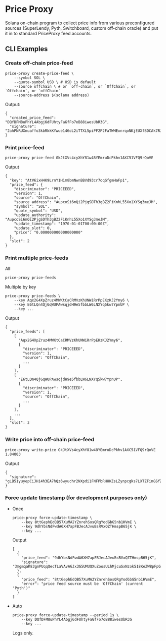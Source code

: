 # Price Proxy

Solana on-chain program to collect price info from various preconfigured sources (SuperLendy, Pyth, Switchboard, custom off-chain oracle) and put it in to standard PriceProxy feed accounts. 

## CLI Examples

### Create off-chain price-feed

```
price-proxy create-price-feed \
    --symbol SOL \
    --quote-symbol USD \ # USD is default
    --source offchain \ # or `off-chain`, or `OffChain`, or `Offchain`, or `offChain`
    --source-address $(solana address)
```

Output:
```
{
  "created_price_feed": "DQfDFM8uPhYL4Abgj6dFUhtyFaGfFo7oB88iwesUbR3G",
  "signature": "2ahPNRUXmuaffo3kbRkkKYwue146oL2iTTXL5piPF2P2FaTWHExnrqoNKjEUXfBDCAk7RJs18PzGEgRfP3tVTxzt"
}
```

### Print price-feed

```
price-proxy price-feed GkJtXVs4cyXhY81w48YEmruDcPkhv1AXC51VFQ9rQoVE
```

Output
```
{
  "key": "AtV6ixH4K9LrnY1H1m8bmNwnBBVd93cr7oqGfgmHaFp1",
  "price_feed": {
    "discriminator": "PRICEEED",
    "version": 1,
    "source": "OffChain",
    "source_address": "AupcoSi6mQi2PjgSDTh3gBZ2FiKnhL55Xo1XYSg3meJM",
    "symbol": "SOL",
    "quote_symbol": "USD",
    "update_authority": "AupcoSi6mQi2PjgSDTh3gBZ2FiKnhL55Xo1XYSg3meJM",
    "update_timestamp": "1970-01-01T00:00:00Z",
    "update_slot": 0,
    "price": "0.000000000000000000"
  },
  "slot": 2
}
```

### Print multiple price-feeds

All
```
price-proxy price-feeds
```

Multiple by key
```
price-proxy price-feeds \
    --key Aqx2G4XpZruz4MWKtCaCRMVzKhUNWiRrPpEKzKJ2Ymy6 \
    --key E6tLQn4QjGqWUPAwsqjdH9e5fbbLW6LNXYq5kw7YpnUP \
    --key ...
```

Output
```
{
  "price_feeds": [
    [
      "Aqx2G4XpZruz4MWKtCaCRMVzKhUNWiRrPpEKzKJ2Ymy6",
      {
        "discriminator": "PRICEEED",
        "version": 1,
        "source": "OffChain",
        ...
      }
    ],
    [
      "E6tLQn4QjGqWUPAwsqjdH9e5fbbLW6LNXYq5kw7YpnUP",
      {
        "discriminator": "PRICEEED",
        "version": 1,
        "source": "OffChain",
        ...
      }
    ],
    ...
  ],
  "slot": 3
}
```

### Write price into off-chain price-feed

```
price-proxy write-price GkJtXVs4cyXhY81w48YEmruDcPkhv1AXC51VFQ9rQoVE 1.04003
```

Output
```
{
  "signature": "gLB51yuyepCiJHi4h3EA7hQz6wyuchr2NXpdi1FNFPbRHHKZsLZynpcgks7LXTZFimGSfZm7CmQEGDBz2GzrkWE"
}
```

### Force update timestamp (for development purposes only)

* Once
  ```
  price-proxy force-update-timestamp \
      --key 8ttGephEdQB57XuMA2YZnrehSosQRgYodGbG5nb1HVmE \
      --key 9dhYbsNdFwdA6XH7apFBJecAJvuBsRVxQZTHmspB65jK \
      --key ...
  ```

  Output
  ```
  [
    {
      "price_feed": "9dhYbsNdFwdA6XH7apFBJecAJvuBsRVxQZTHmspB65jK",
      "signature": "3mgmqaK83gnPUqqQecTLaVAvAGJx3G5UMUQXuZoosULhMjcuSxNzok518KeZW8pFpGxRRq8rPdkofbaRx1igK8fE"
    },
    {
      "price_feed": "8ttGephEdQB57XuMA2YZnrehSosQRgYodGbG5nb1HVmE",
      "error": "price feed source must be 'OffChain' (current 'Pyth')"
    }
  ]
  ```

* Auto
  ```
  price-proxy force-update-timestamp --period 1s \
      --key DQfDFM8uPhYL4Abgj6dFUhtyFaGfFo7oB88iwesUbR3G
      --key ...
  ```

  Logs only.
